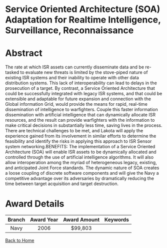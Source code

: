 
Service Oriented Architecture (SOA) Adaptation for Realtime Intelligence, Surveillance, Reconnaissance
======================================================================================================

# Abstract


The rate at which ISR assets can currently disseminate data and be re-tasked to evaluate new threats is limited by the stove-piped nature of existing ISR systems and their inability to operate with other data distribution systems. This lack of interoperability can lead to delays in the prosecution of a target. By contrast, a Service Oriented Architecture that could be successfully integrated with legacy ISR systems, and that could be extensible and adaptable for future expansion and connection with the Global information Grid, would provide the means for rapid, real-time dissemination of intelligence to warfighters. Couple this faster information dissemination with artificial intelligence that can dynamically allocate ISR resources, and the result can  provide warfighters with the information to make critical decisions in substantially less time, saving lives in the process. There are technical challenges to be met, and Lakota will apply the experience gained from its involvement in similar efforts to determine the feasibility and identify the risks in applying this approach to ISR Sensor system networking.BENEFITS: The implementation of a Service Oriented Architecture (SOA) will enable ISR assets to be dynamically allocated and controlled through the use of artificial intelligence algorithms. It will also allow interoperation among the myriad of heterogeneous legacy, existing, and anticipated Joint Force standards. The dynamic nature of SOA creates a loose coupling of discrete software components and will give the Navy a competitive advantage over its adversaries by dramatically reducing the time between target acquisition and target destruction.  

# Award Details

|Branch|Award Year|Award Amount|Keywords|
| :---: | :---: | :---: | :---: |
|Navy|2006|$99,803||
  
  


[Back to Home](https://github.com/chrischow/dod_sbir_awards/Reports/DJ/#1870)
